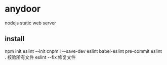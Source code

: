 # anydoor
nodejs static web server
## install
npm init
eslint --init
cnpm i --save-dev eslint babel-eslint pre-commit
eslint .   校验所有文件
eslint --fix 修复文件
